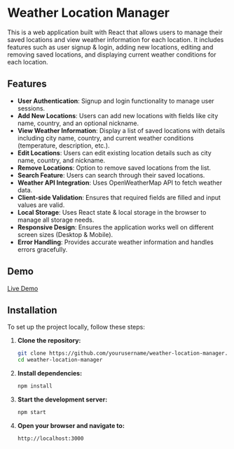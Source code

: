 # Weather Location Manager

This is a web application built with React that allows users to manage their saved locations and view weather information for each location. It includes features such as user signup & login, adding new locations, editing and removing saved locations, and displaying current weather conditions for each location.

## Features

- **User Authentication**: Signup and login functionality to manage user sessions.
- **Add New Locations**: Users can add new locations with fields like city name, country, and an optional nickname.
- **View Weather Information**: Display a list of saved locations with details including city name, country, and current weather conditions (temperature, description, etc.).
- **Edit Locations**: Users can edit existing location details such as city name, country, and nickname.
- **Remove Locations**: Option to remove saved locations from the list.
- **Search Feature**: Users can search through their saved locations.
- **Weather API Integration**: Uses OpenWeatherMap API to fetch weather data.
- **Client-side Validation**: Ensures that required fields are filled and input values are valid.
- **Local Storage**: Uses React state & local storage in the browser to manage all storage needs.
- **Responsive Design**: Ensures the application works well on different screen sizes (Desktop & Mobile).
- **Error Handling**: Provides accurate weather information and handles errors gracefully.

## Demo

[Live Demo](#) <!-- Replace with your deployed application URL -->

## Installation

To set up the project locally, follow these steps:

1. **Clone the repository:**

    ```sh
    git clone https://github.com/yourusername/weather-location-manager.git
    cd weather-location-manager
    ```

2. **Install dependencies:**

    ```sh
    npm install
    ```

3. **Start the development server:**

    ```sh
    npm start
    ```

4. **Open your browser and navigate to:**

    ```
    http://localhost:3000
    ```
